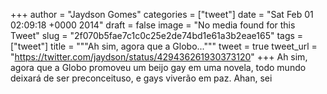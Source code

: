 
+++
author = "Jaydson Gomes"
categories = ["tweet"]
date = "Sat Feb 01 02:09:18 +0000 2014"
draft = false
image = "No media found for this Tweet"
slug = "2f070b5fae7c1c0c25e2de74bd1e61a3b2eae165"
tags = ["tweet"]
title = """Ah sim, agora que a Globo..."""
tweet = true
tweet_url = "https://twitter.com/jaydson/status/429436261930373120"
+++
Ah sim, agora que a Globo promoveu um beijo gay em uma novela, todo mundo deixará de ser preconceituso, e gays viverão em paz. Ahan, sei

